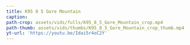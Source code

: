```yaml
---
title: K95 8 5 Gore Mountain
caption:
path-crop: assets/vids/fulls/K95_8_5_Gore_Mountain_crop.mp4
path-thumb: assets/vids/thumbs/K95_8_5_Gore_Mountain_crop_thumb.mp4
yt-url: 'https://youtu.be/Idai5r4oC2Y'
---
```

